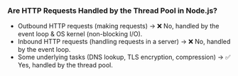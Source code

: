 ### Are HTTP Requests Handled by the Thread Pool in Node.js?
- Outbound HTTP requests (making requests) → ❌ No, handled by the event loop & OS kernel (non-blocking I/O).
- Inbound HTTP requests (handling requests in a server) → ❌ No, handled by the event loop.
- Some underlying tasks (DNS lookup, TLS encryption, compression) → ✅ Yes, handled by the thread pool.
